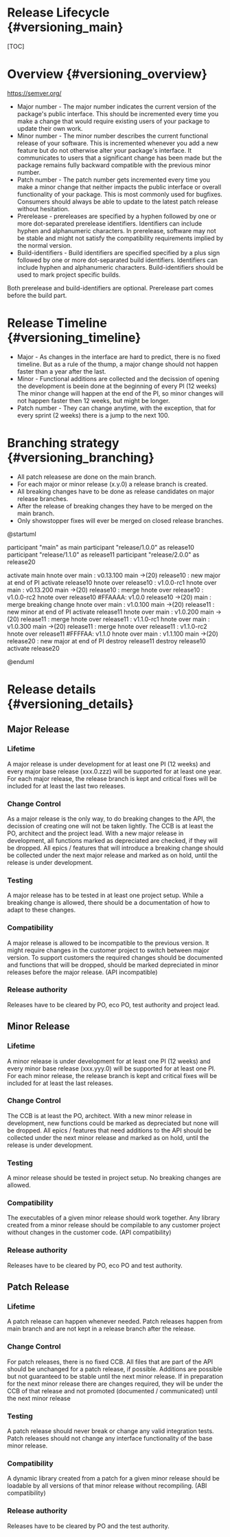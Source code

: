 # Release Lifecycle {#versioning_main}

[TOC]

# Overview {#versioning_overview}

https://semver.org/

* Major number - The major number indicates the current version of the package's public interface. 
  This should be incremented every time you make a change that would require existing users of your package to update their own work.
* Minor number - The minor number describes the current functional release of your software. 
  This is incremented whenever you add a new feature but do not otherwise alter your package's interface. 
  It communicates to users that a significant change has been made but the package remains fully backward compatible with the previous minor number.
* Patch number - The patch number gets incremented every time you make a minor change that neither impacts the public interface 
  or overall functionality of your package. This is most commonly used for bugfixes. 
  Consumers should always be able to update to the latest patch release without hesitation.
* Prerelease - prereleases are specified by a hyphen followed by one or more dot-separated prerelease identifiers. 
  Identifiers can include hyphen and alphanumeric characters. In prerelease, software may not be stable and might not satisfy the compatibility requirements 
  implied by the normal version.
* Build-identifiers - Build identifiers are specified specified by a plus sign followed by one or more dot-separated build identifiers. 
  Identifiers can include hyphen and alphanumeric characters. Build-identifiers should be used to mark project specific builds.
  
Both prerelease and build-identifiers are optional. Prerelease part comes before the build part.
  
# Release Timeline {#versioning_timeline}


* Major - As changes in the interface are hard to predict, there is no fixed timeline.
  But as a rule of the thump, a major change should not happen faster than a year after the last.
* Minor - Functional additions are collected and the decission of opening the development is beein done at the beginning of every PI (12 weeks)
  The minor change will happen at the end of the PI, so minor changes will not happen faster then 12 weeks, but might be longer.
* Patch number - They can change anytime, with the exception, that for every sprint (2 weeks) there is a jump to the next 100.

# Branching strategy  {#versioning_branching}

* All patch releasese are done on the main branch.
* For each major or minor release (x.y.0) a release branch is created.
* All breaking changes have to be done as release candidates on major release branches.
* After the release of breaking changes they have to be merged on the main branch.
* Only showstopper fixes will ever be merged on closed release branches.

@startuml

participant "main" as main
participant "release/1.0.0" as release10
participant "release/1.1.0" as release11
participant "release/2.0.0" as release20

activate main
hnote over main : v0.13.100
main ->(20) release10 : new major at end of PI
activate release10
hnote over release10 : v1.0.0-rc1
hnote over main : v0.13.200
main ->(20) release10 : merge
hnote over release10 : v1.0.0-rc2
hnote over release10 #FFAAAA: v1.0.0
release10 ->(20) main : merge breaking change
hnote over main : v1.0.100
main ->(20) release11 : new minor at end of PI
activate release11
hnote over main : v1.0.200
main ->(20) release11 : merge
hnote over release11 : v1.1.0-rc1
hnote over main : v1.0.300
main ->(20) release11 : merge
hnote over release11 : v1.1.0-rc2
hnote over release11 #FFFFAA: v1.1.0
hnote over main : v1.1.100
main ->(20) release20 : new major at end of PI
destroy release11
destroy release10
activate release20

@enduml


# Release details {#versioning_details}

## Major Release

### Lifetime

A major release is under development for at least one PI (12 weeks) and every major base release (xxx.0.zzz) will be supported for at least one year.
For each major release, the release branch is kept and critical fixes will be included for at least the last two releases.

### Change Control

As a major release is the only way, to do breaking changes to the API, the decission of creating one will not be taken lightly.
The CCB is at least the PO, architect and the project lead. With a new major release in development, all functions marked as depreciated are checked, 
if they will be dropped. All epics / features that will introduce a breaking change should be collected under the next major release and marked as on hold,
until the release is under development.

### Testing

A major release has to be tested in at least one project setup. While a breaking change is allowed, there should be a documentation of how to adapt to these changes.

### Compatibility
A major release is allowed to be incompatible to the previous version. It might require changes in the customer project to switch between major version.
To support customers the required changes should be documented and functions that will be dropped, should be marked depreciated in minor releases before the major release.
(API incompatible) 

### Release authority

Releases have to be cleared by PO, eco PO, test authority and project lead.

## Minor Release

### Lifetime

A minor release is under development for at least one PI (12 weeks) and every minor base release (xxx.yyy.0) will be supported for at least one PI.
For each minor release, the release branch is kept and critical fixes will be included for at least the last releases.

### Change Control

The CCB is at least the PO, architect. With a new minor release in development, new functions could be marked as depreciated but none will be dropped.
All epics / features that need additions to the API should be collected under the next minor release and marked as on hold,
until the release is under development.

### Testing

A minor release should be tested in project setup. No breaking changes are allowed.

### Compatibility
The executables of a given minor release should work together. 
Any library created from a minor release should be compilable to any customer project without changes in the customer code.
(API compatibility)

### Release authority

Releases have to be cleared by PO, eco PO and test authority.

## Patch Release

### Lifetime

A patch release can happen whenever needed. Patch releases happen from main branch and are not kept in a release branch after the release.

### Change Control

For patch releases, there is no fixed CCB. All files that are part of the API should be unchanged for a patch release, if possible. 
Additions are possible but not guaranteed to be stable until the next minor release. If in preparation for the next
minor release there are changes required, they will be under the CCB of that release and not promoted (documented / communicated)
until the next minor release

### Testing

A patch release should never break or change any valid integration tests. Patch releases should not change any interface functionality of the base minor release.

### Compatibility
A dynamic library created from a patch for a given minor release should be loadable by all versions of that minor release without recompiling.
(ABI compatibility)

### Release authority

Releases have to be cleared by PO and the test authority.

